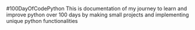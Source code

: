 #100DayOfCodePython
This is documentation of my journey to learn and improve python over 100 days by making small projects and implementing unique python functionalities
